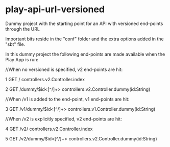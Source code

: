 # play-api-url-versioned
Dummy project with the starting point for an API with versioned end-points through the URL

Important bits reside in the "conf" folder and the extra options added in the "sbt" file.

In this dummy project the following end-points are made available when the Play App is run:

//When no versioned is specified, v2 end-points are hit:

1 GET /                      controllers.v2.Controller.index

2 GET /dummy/$id<[^/]+>      controllers.v2.Controller.dummy(id:String)

//When /v1 is added to the end-point, v1 end-points are hit:

3 GET /v1/dummy/$id<[^/]+>   controllers.v1.Controller.dummy(id:String)

//When /v2 is explicitly specified, v2 end-points are hit:

4 GET /v2/                   controllers.v2.Controller.index

5 GET /v2/dummy/$id<[^/]+>   controllers.v2.Controller.dummy(id:String)
